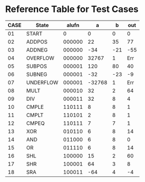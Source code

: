 # Reference Table for Test Cases

| CASE | State         | alufn  | a      | b   | out |
|------|---------------|--------|--------|-----|-----|
| 01   | START         | 0      | 0      | 0   | 0   |
| 02   | ADDPOS        | 000000 | 22     | 35  | 77  |
| 03   | ADDNEG        | 000000 | -34    | -21 | -55 |
| 04   | OVERFLOW      | 000000 | 32767  | 1   | Err |
| 05   | SUBPOS        | 000001 | 120    | 80  | 40  |
| 06   | SUBNEG        | 000001 | -32    | -23 | -9  |
| 07   | UNDERFLOW     | 000001 | -32768 | 1   | Err |
| 08   | MULT          | 000010 | 32     | 2   | 64  |
| 09   | DIV           | 000011 | 32     | 8   | 4   |
| 10   | CMPLE         | 110111 | 8      | 8   | 1   |
| 11   | CMPLT         | 110101 | 2      | 8   | 1   |
| 12   | CMPEQ         | 110111 | 7      | 7   | 1   |
| 13   | XOR           | 010110 | 6      | 8   | 14  |
| 14   | AND           | 011000 | 6      | 8   | 0   |
| 15   | OR            | 011110 | 6      | 8   | 14  |
| 16   | SHL           | 100000 | 15     | 2   | 60  |
| 17   | SHR           | 100001 | 64     | 3   | 8   |
| 18   | SRA           | 100011 | -64    | 4   | -4  |